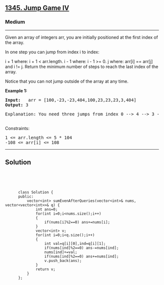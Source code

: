 
<h2><a href="https://leetcode.com/problems/jump-game-iv/description/">1345. Jump Game IV</a></h2>
<h3>Medium</h3>
<hr>
<div><p>
Given an array of integers arr, you are initially positioned at the first index of the array.

In one step you can jump from index i to index:

i + 1 where: i + 1 < arr.length.
i - 1 where: i - 1 >= 0.
j where: arr[i] == arr[j] and i != j.
Return the minimum number of steps to reach the last index of the array.

Notice that you can not jump outside of the array at any time.
</p>


<p><strong>Example 1:</strong></p>
<pre><strong>Input:</strong>   arr = [100,-23,-23,404,100,23,23,23,3,404]
<strong>Output:</strong> 3
</pre>
<pre>
Explanation: You need three jumps from index 0 --> 4 --> 3 --> 9. Note that index 9 is the last index of the array.
  </pre>
 

Constraints:
<pre>
1 <= arr.length <= 5 * 104
-108 <= arr[i] <= 108
</pre>
<hr>
 <h2><strong><b>Solution</b></strong></h2>
 <br>
 <pre>
 
          class Solution {
          public:
              vector<int> sumEvenAfterQueries(vector<int>& nums, vector<vector<int>>& q) {
                  int ans=0;
                  for(int i=0;i<nums.size();i++)
                  {
                      if(nums[i]%2==0) ans+=nums[i];
                  }
                  vector<int> v;
                  for(int i=0;i<q.size();i++)
                  {
                      int val=q[i][0],ind=q[i][1];
                      if(nums[ind]%2==0) ans-=nums[ind];
                      nums[ind]+=val;
                      if(nums[ind]%2==0) ans+=nums[ind];
                      v.push_back(ans);
                  }
                  return v;
              }
          };
          
 </pre>

